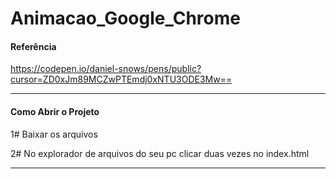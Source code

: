 # Animacao_Google_Chrome

#### Referência ####

https://codepen.io/daniel-snows/pens/public?cursor=ZD0xJm89MCZwPTEmdj0xNTU3ODE3Mw==

----------------------------------------------------------------------------------------------------------------------------------------------------------------------------------

#### Como Abrir o Projeto ####

1# Baixar os arquivos

2# No explorador de arquivos do seu pc clicar duas vezes no index.html

-----------------------------------------------------------------------------------------------------------------------------------------------------------------------------------



